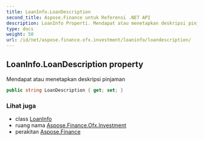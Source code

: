 ```yaml
---
title: LoanInfo.LoanDescription
second_title: Aspose.Finance untuk Referensi .NET API
description: LoanInfo Properti. Mendapat atau menetapkan deskripsi pinjaman
type: docs
weight: 50
url: /id/net/aspose.finance.ofx.investment/loaninfo/loandescription/
---
```

## LoanInfo.LoanDescription property

Mendapat atau menetapkan deskripsi pinjaman

```csharp
public string LoanDescription { get; set; }
```

### Lihat juga

* class [LoanInfo](../)
* ruang nama [Aspose.Finance.Ofx.Investment](../../loaninfo/)
* perakitan [Aspose.Finance](../../../)



